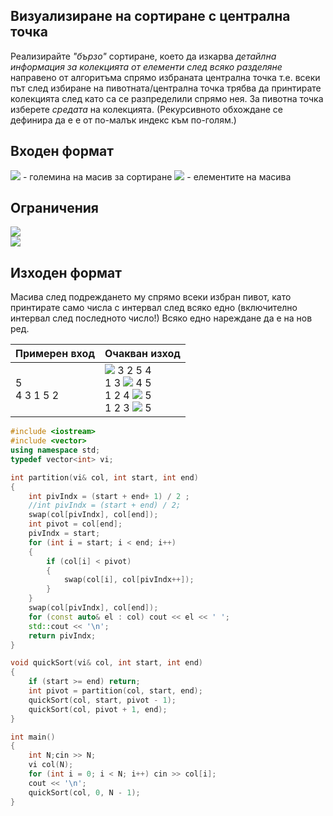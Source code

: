 ## Визуализиране на сортиране с централна точка

Реализирайте *"бързо"* сортиране, което да изкарва *детайлна информация за колекцията от елементи след всяко разделяне* направено от алгоритъма спрямо избраната централна точка т.е. всеки път след избиране на пивотната/централна точка трябва да принтирате колекцията след като са се разпределили спрямо нея. За пивотна точка изберете *средата* на колекцията. (Рекурсивното обхождане се дефинира да е е от по-малък индекс към по-голям.)

## Входен формат

<img src="https://latex.codecogs.com/svg.latex?\Large&space;N"> - големина на масив за сортиране <img src="https://latex.codecogs.com/svg.latex?\Large&space;x_1,x_2,...,x_N"> - елементите на масива

## Ограничения

<img src="https://latex.codecogs.com/svg.latex?\Large&space;0<N<100000"><br>
<img src="https://latex.codecogs.com/svg.latex?\Large&space;0<x_i<1000000">

## Изходен формат

Масива след подреждането му спрямо всеки избран пивот, като принтирате само числа с интервал след всяко едно (включително интервал след последното число!) Всяко едно нареждане да е на нов ред.

Примерен вход|Очакван изход
-|-
5<br>4 3 1 5 2|<img src="https://latex.codecogs.com/svg.latex?\Large&space;\boxed{1}"> 3 2 5 4<br>1 3 <img src="https://latex.codecogs.com/svg.latex?\Large&space;\boxed{2}"> 4 5<br>1 2 4 <img src="https://latex.codecogs.com/svg.latex?\Large&space;\boxed{3}"> 5<br>1 2 3 <img src="https://latex.codecogs.com/svg.latex?\Large&space;\boxed{4}"> 5

```cpp
#include <iostream>
#include <vector>
using namespace std;
typedef vector<int> vi;

int partition(vi& col, int start, int end)
{
	int pivIndx = (start + end+ 1) / 2 ;
	//int pivIndx = (start + end) / 2;
	swap(col[pivIndx], col[end]);
	int pivot = col[end];
	pivIndx = start;
	for (int i = start; i < end; i++)
	{
		if (col[i] < pivot)
		{
			swap(col[i], col[pivIndx++]);
		}
	}
	swap(col[pivIndx], col[end]);
	for (const auto& el : col) cout << el << ' ';
	std::cout << '\n';
	return pivIndx;
}

void quickSort(vi& col, int start, int end)
{
	if (start >= end) return;
	int pivot = partition(col, start, end);
	quickSort(col, start, pivot - 1);
	quickSort(col, pivot + 1, end);
}

int main()
{
	int N;cin >> N;
	vi col(N);
	for (int i = 0; i < N; i++) cin >> col[i];
	cout << '\n';
	quickSort(col, 0, N - 1);
}
```
